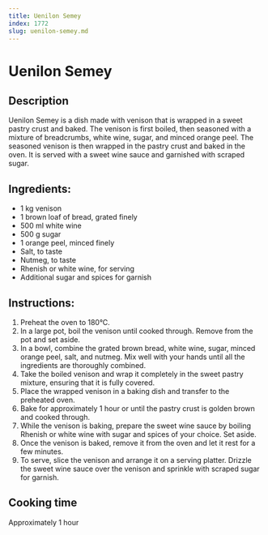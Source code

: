```yaml
---
title: Uenilon Semey
index: 1772
slug: uenilon-semey.md
---
```


# Uenilon Semey

## Description
Uenilon Semey is a dish made with venison that is wrapped in a sweet pastry crust and baked. The venison is first boiled, then seasoned with a mixture of breadcrumbs, white wine, sugar, and minced orange peel. The seasoned venison is then wrapped in the pastry crust and baked in the oven. It is served with a sweet wine sauce and garnished with scraped sugar.

## Ingredients:
- 1 kg venison
- 1 brown loaf of bread, grated finely
- 500 ml white wine
- 500 g sugar
- 1 orange peel, minced finely
- Salt, to taste
- Nutmeg, to taste
- Rhenish or white wine, for serving
- Additional sugar and spices for garnish

## Instructions:
1. Preheat the oven to 180°C.
2. In a large pot, boil the venison until cooked through. Remove from the pot and set aside.
3. In a bowl, combine the grated brown bread, white wine, sugar, minced orange peel, salt, and nutmeg. Mix well with your hands until all the ingredients are thoroughly combined.
4. Take the boiled venison and wrap it completely in the sweet pastry mixture, ensuring that it is fully covered.
5. Place the wrapped venison in a baking dish and transfer to the preheated oven.
6. Bake for approximately 1 hour or until the pastry crust is golden brown and cooked through.
7. While the venison is baking, prepare the sweet wine sauce by boiling Rhenish or white wine with sugar and spices of your choice. Set aside.
8. Once the venison is baked, remove it from the oven and let it rest for a few minutes.
9. To serve, slice the venison and arrange it on a serving platter. Drizzle the sweet wine sauce over the venison and sprinkle with scraped sugar for garnish.

## Cooking time
Approximately 1 hour